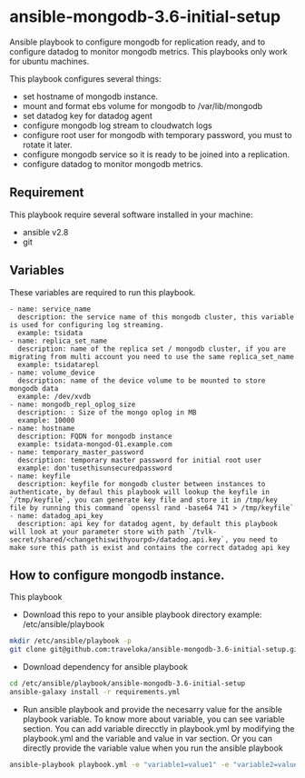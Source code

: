 # ansible-mongodb-3.6-initial-setup

Ansible playbook to configure mongodb for replication ready, and to configure datadog to monitor mongodb metrics. This playbooks only work for ubuntu machines. 

This playbook configures several things:
- set hostname of mongodb instance.
- mount and format ebs volume for mongodb to /var/lib/mongodb
- set datadog key for datadog agent
- configure mongodb log stream to cloudwatch logs
- configure root user for mongodb with temporary password, you must to rotate it later.
- configure mongodb service so it is ready to be joined into a replication.
- configure datadog to monitor mongodb metrics.

## Requirement

This playbook require several software installed in your machine:
- ansible v2.8
- git

## Variables

These variables are required to run this playbook.

    - name: service_name
      description: the service name of this mongodb cluster, this variable is used for configuring log streaming.
      example: tsidata
    - name: replica_set_name
      description: name of the replica set / mongodb cluster, if you are migrating from multi account you need to use the same replica_set_name
      example: tsidatarepl
    - name: volume_device
      description: name of the device volume to be mounted to store mongodb data
      example: /dev/xvdb
    - name: mongodb_repl_oplog_size
      description: : Size of the mongo oplog in MB
      example: 10000
    - name: hostname
      description: FQDN for mongodb instance
      example: tsidata-mongod-01.example.com
    - name: temporary_master_password
      description: temporary master password for initial root user
      example: don'tusethisunsecuredpassword
    - name: keyfile
      description: keyfile for mongodb cluster between instances to authenticate, by defaul this playbook will lookup the keyfile in `/tmp/keyfile`, you can generate key file and store it in /tmp/key file by running this command `openssl rand -base64 741 > /tmp/keyfile`
    - name: datadog_api_key
      description: api key for datadog agent, by default this playbook will look at your parameter store with path `/tvlk-secret/shared/<changethiswithyourpd>/datadog.api.key`, you need to make sure this path is exist and contains the correct datadog api key

## How to configure mongodb instance.

This playbook 
- Download this repo to your ansible playbook directory example: /etc/ansible/playbook
```bash
mkdir /etc/ansible/playbook -p
git clone git@github.com:traveloka/ansible-mongodb-3.6-initial-setup.git /etc/ansible/playbook
```
- Download dependency for ansible playbook
```bash
cd /etc/ansible/playbook/ansible-mongodb-3.6-initial-setup
ansible-galaxy install -r requirements.yml
```
- Run ansible playbook and provide the necesarry value for the ansible playbook variable. To know more about variable, you can see variable section. You can add variable direcctly in playbook.yml by modifying the playbook.yml and the variable and value in var section. Or you can directly provide the variable value when you run the ansible playbook
```bash
ansible-playbook playbook.yml -e "variable1=value1" -e "variable2=value2" -e "variable3=value3"
```